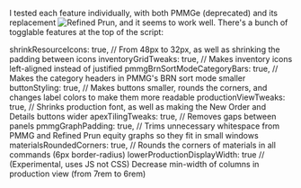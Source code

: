 I tested each feature individually, with both PMMGe (deprecated) and its replacement ![Refined Prun](https://github.com/refined-prun/refined-prun), and it seems to work well. There's a bunch of togglable features at the top of the script:

shrinkResourceIcons: true,           // From 48px to 32px, as well as shrinking the padding between icons
inventoryGridTweaks: true,           // Makes inventory icons left-aligned instead of justified
pmmgBrnSortModeCategoryBars: true,   // Makes the category headers in PMMG's BRN sort mode smaller
buttonStyling: true,                 // Makes buttons smaller, rounds the corners, and changes label colors to make them more readable
productionViewTweaks: true,          // Shrinks production font, as well as making the New Order and Details buttons wider
apexTilingTweaks: true,              // Removes gaps between panels
pmmgGraphPadding: true,              // Trims unnecessary whitespace from PMMG and Refined Prun equity graphs so they fit in small windows
materialsRoundedCorners: true,       // Rounds the corners of materials in all commands (6px border-radius)
lowerProductionDisplayWidth: true    // (Experimental, uses JS not CSS) Decrease min-width of columns in production view (from 7rem to 6rem)
